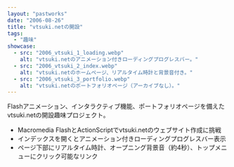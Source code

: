 ```yaml
---
layout: "pastworks"
date: "2006-08-26"
title: "vtsuki.netの開設"
tags:
  - "趣味"
showcase:
  - src: "2006_vtsuki_1_loading.webp"
    alt: "vtsuki.netのアニメーション付きローディングプログレスバー。"
  - src: "2006_vtsuki_2_index.webp"
    alt: "vtsuki.netのホームページ、リアルタイム時計と背景音付き。"
  - src: "2006_vtsuki_3_portfolio.webp"
    alt: "vtsuki.netのポートフォリオページ（アーカイブなし）。"
---
```

Flashアニメーション、インタラクティブ機能、ポートフォリオページを備えたvtsuki.netの開設趣味プロジェクト。

- Macromedia FlashとActionScriptでvtsuki.netのウェブサイト作成に挑戦
- インデックスを開くとアニメーション付きローディングプログレスバー表示
- ページ下部にリアルタイム時計、オープニング背景音（約4秒）、トップメニューにクリック可能なリンク
